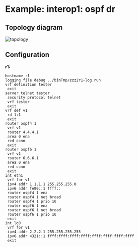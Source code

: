 # Example: interop1: ospf dr

## **Topology diagram**

![topology](/img/intop1-ospf02.tst.png)

## **Configuration**

**r1:**
```
hostname r1
logging file debug ../binTmp/zzz2r1-log.run
vrf definition tester
 exit
server telnet tester
 security protocol telnet
 vrf tester
 exit
vrf def v1
 rd 1:1
 exit
router ospf4 1
 vrf v1
 router 4.4.4.1
 area 0 ena
 red conn
 exit
router ospf6 1
 vrf v1
 router 6.6.6.1
 area 0 ena
 red conn
 exit
int eth1
 vrf for v1
 ipv4 addr 1.1.1.1 255.255.255.0
 ipv6 addr fe80::1 ffff::
 router ospf4 1 ena
 router ospf4 1 net broad
 router ospf4 1 prio 10
 router ospf6 1 ena
 router ospf6 1 net broad
 router ospf6 1 prio 10
 exit
int lo0
 vrf for v1
 ipv4 addr 2.2.2.1 255.255.255.255
 ipv6 addr 4321::1 ffff:ffff:ffff:ffff:ffff:ffff:ffff:ffff
 exit
```
